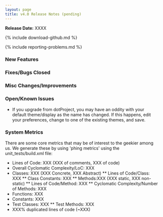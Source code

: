 ```yaml
---
layout: page
title: v4.0 Release Notes (pending)
---
```


**Release Date:** XXXX

{% include download-github.md %}

{% include reporting-problems.md %}

### New Features

### Fixes/Bugs Closed

### Misc Changes/Improvements

### Open/Known Issues

*  If you upgrade from dotProject, you may have an oddity with your default theme/display as the name has changed.  If this happens, edit your preferences, change to one of the existing themes, and save.

### System Metrics

There are some core metrics that may be of interest to the geekier among us. We generate these by using 'phing metrics' using the unit_tests/build.xml file:

*  Lines of Code: XXX (XXX of comments, XXX of code)
*  Overall Cyclomatic Complexity/LoC: XXX
*  Classes: XXX (XXX Concrete, XXX Abstract)
**  Lines of Code/Class: XXX
**  Class Constants: XXX
**  Methods:XXX (XXX static, XXX non-static)
**  Lines of Code/Method: XXX
**  Cyclomatic Complexity/Number of Methods: XXX
*  Functions: XXX
*  Constants: XXX
* Test Classes: XXX
**  Test Methods: XXX
*  XXX% duplicated lines of code (~XXX)